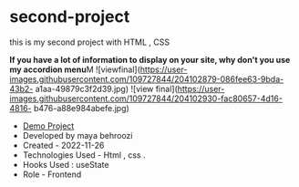 # second-project
this is my second project with HTML , CSS

**If you have a lot of information to display on your site, why don't you use my accordion menu**M
![viewfinal](https://user-images.githubusercontent.com/109727844/204102879-086fee63-9bda-43b2-
a1aa-49879c3f2d39.jpg)
![view final](https://user-images.githubusercontent.com/109727844/204102930-fac80657-4d16-4816-
b476-a88e984abefe.jpg)
- [Demo Project](https://mayabehroozi.github.io/second-project/)
- Developed by maya behroozi
- Created - 2022-11-26
- Technologies Used - Html , css .
- Hooks Used : useState 
- Role - Frontend
